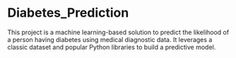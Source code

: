 # Diabetes_Prediction
This project is a machine learning-based solution to predict the likelihood of a person having diabetes using medical diagnostic data. It leverages a classic dataset and popular Python libraries to build a predictive model.
